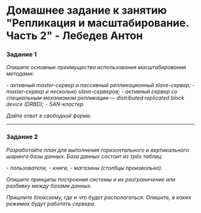# Домашнее задание к занятию "Репликация и масштабирование. Часть 2" - Лебедев Антон

### Задание 1

*Опишите основные преимущества использования масштабирования методами:*

*- активный master-сервер и пассивный репликационный slave-сервер;* 
*- master-сервер и несколько slave-серверов;*
*- активный сервер со специальным механизмом репликации — distributed replicated block device (DRBD);*
*- SAN-кластер.*

*Дайте ответ в свободной форме.*

---

### Задание 2

*Разработайте план для выполнения горизонтального и вертикального шаринга базы данных. База данных состоит из трёх таблиц:* 

*- пользователи,* 
*- книги,* 
*- магазины (столбцы произвольно).* 

*Опишите принципы построения системы и их разграничение или разбивку между базами данных.*

*Пришлите блоксхему, где и что будет располагаться. Опишите, в каких режимах будут работать сервера.* 

